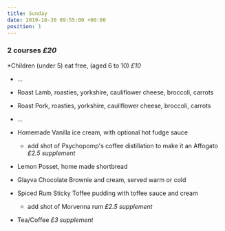 ```yaml
---
title: Sunday
date: 2019-10-30 09:55:00 +00:00
position: 1
---
```


### 2 courses *£20*

*Children (under 5) eat free, (aged 6 to 10) *£10*

* ...

* Roast Lamb, roasties, yorkshire, cauliflower cheese, broccoli, carrots

* Roast Pork, roasties, yorkshire, cauliflower cheese, broccoli, carrots

* ...

* Homemade Vanilla ice cream, with optional hot fudge sauce

  * add shot of Psychopomp's coffee distillation to make it an Affogato *£2.5 supplement*

* Lemon Posset, home made shortbread

* Glayva Chocolate Brownie and cream, served warm or cold

* Spiced Rum Sticky Toffee pudding with toffee sauce and cream

  * add shot of Morvenna rum *£2.5 supplement*

* Tea/Coffee *£3 supplement*
